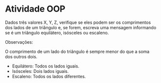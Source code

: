 # Atividade OOP

Dados três valores X, Y, Z, verifique se eles podem ser os comprimentos dos lados de um triângulo e, se forem, escreva uma mensagem informando se é um triângulo equilátero, isósceles ou escaleno.

Observações:

O comprimento de um lado do triângulo é sempre menor do que a soma dos outros dois.

- Equilátero: Todos os lados iguais.
- Isósceles: Dois lados iguais.
- Escaleno: Todos os lados diferentes.
